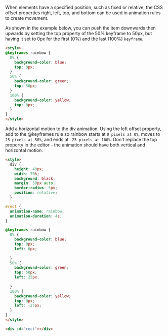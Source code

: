 When elements have a specified position, such as fixed or relative, 
the CSS offset properties right, left, top, and bottom can be used in animation rules to create movement.

As shown in the example below, you can push the item downwards then upwards by setting the top property of the 50% keyframe to 50px, 
but having it set to 0px for the first (0%) and the last (100%) `keyframe`.

```html
<style>
@keyframes rainbow {
  0% {
    background-color: blue;
    top: 0px;
  }
  50% {
    background-color: green;
    top: 50px;
  }
  100% {
    background-color: yellow;
    top: 0px;
  }
}
</style>
```
Add a horizontal motion to the div animation. Using the left offset property, 
add to the @keyframes rule so rainbow starts at `0 pixels at 0%`, moves to `25 pixels at 50%`, and ends at `-25 pixels at 100%`. 
Don't replace the top property in the editor - the animation should have both vertical and horizontal motion.

```html
<style>
  div {
    height: 40px;
    width: 70%;
    background: black;
    margin: 50px auto;
    border-radius: 5px;
    position: relative;
  }

#rect {
  animation-name: rainbow;
  animation-duration: 4s;
}

@keyframes rainbow {
  0% {
    background-color: blue;
    top: 0px;
    left: 0px;
    
  }
  50% {
    background-color: green;
    top: 50px;
    left: 25px;
    
  }
  100% {
    background-color: yellow;
    top: 0px;
    left: -25px;
  }
}
</style>

<div id="rect"></div>
